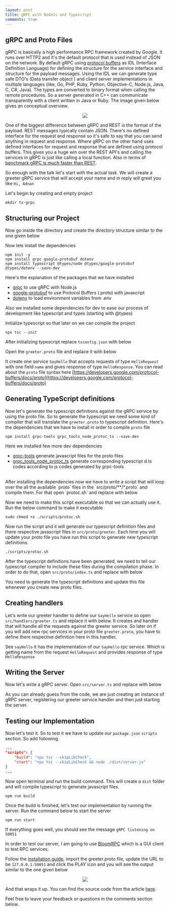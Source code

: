 ```yaml
---
layout: post
title: gRPC with NodeJs and Typescript
comments: true
---
```

## gRPC and Proto Files
gRPC is basically a high performance RPC framework created by Google. It runs over HTTP2 and it's the default protocol that is used instead of JSON on the network. By default gRPC using [protocol buffers](https://developers.google.com/protocol-buffers/) as IDL (Interface Definition Language) for defining the structure for the service interface and structure for the payload messages. Using the IDL we can generate type safe DTO's (Data transfer object
) and client server implementations in multiple languages (like, Go, PHP, Ruby, Python, Objective-C, Node.js, Java, C, C#, Java). The types are converted to binary format when calling the remote procedures. So a server generated in C++ can communicate transparently with a client written in Java or Ruby. The image given below gives an conceptual overview.

<figure align="center"> 
    <img src="https://i.imgur.com/FqWxYpZ.png" style="max-width:500px;"/>
</figure>

One of the biggest difference between gRPC and REST is the format of the payload. REST messages typically contain JSON. There's no defined interface for the request and response so it's safe to say that you can send anything in request and response. Where gRPC on the other hand uses defined interfaces for request and response that are defined using protocol buffers. This gives you a huge win over the REST API's and calling the services in gRPC is just like calling a local function. Also in terms of [benchmark gRPC is much faster than REST](https://medium.com/@EmperorRXF/evaluating-performance-of-rest-vs-grpc-1b8bdf0b22da).

So enough with the talk let's start with the actual task. We will create a greeter gRPC service that will accept your name and in reply will greet you like `Hi, Adnan`

Let's begin by creating and empty project

```shell
mkdir ts-grpc
```

## Structuring our Project
Now go inside the directory and create the directory structure similar to the one given below

<script src="https://gist.github.com/Idnan/ce5669e2cdf133e8eb9f5dc8121de5d4.js"></script>

Now lets install the dependencies
```shell
npm init -y
npm install grpc google-protobuf dotenv
npm install typescript @types/node @types/google-protobuf @types/dotenv --save-dev
```
Here's the explanation of the packages that we have installed
- [grpc](https://github.com/grpc/grpc-node) to use gRPC with Node.js
- [google-protobuf](https://github.com/protocolbuffers/protobuf/tree/master/js) to use Protocol Buffers (.proto) with javascript
- [dotenv](https://github.com/motdotla/dotenv) to load environment variables from .env

Also we installed some dependencies for dev to ease our process of development like typescript and types (starting with @types)

Initialize typescript so that later on we can compile the project
```shell
npx tsc --init
```

After initializing typescript replace `tsconfig.json` with below
<script src="https://gist.github.com/Idnan/48d0ec2a2743aa2db81a6d275f379a6c.js"></script>

Open the `greeter.proto` file and replace it with below
<script src="https://gist.github.com/Idnan/0fb71d23bb3ca8b0a1cf76065c87db8c.js"></script>
It create one service `SayHello` that accepts requests of type `HelloRequest` with one field `name` and gives response of type `HelloResponse`. You can read about the `proto` file syntax here [https://developers.google.com/protocol-buffers/docs/proto](https://developers.google.com/protocol-buffers/docs/proto) 

## Generating TypeScript definitions
Now let's generate the typescript definitions against the gRPC service by using the proto file. So to generate the typescript we need some kind of compiler that will translate the `greeter.proto` to typescript definition. Here's the dependencies that we have to install in order to compile `proto` file
```shell
npm install grpc-tools grpc_tools_node_protoc_ts --save-dev
```
Here we installed few more dev dependencies
- [grpc-tools](https://github.com/grpc/grpc-node) generate javascript files for the proto files
- [grpc_tools_node_protoc_ts](https://github.com/agreatfool/grpc_tools_node_protoc_ts) generate corresponding typescript d.ts codes according to js codes generated by grpc-tools

<br/>
After installing the dependencies now we have to write a script that will loop over the all the available `proto` files in the `src/proto/**/*.proto` and compile them. For that open `protoc.sh` and replace with below
<script src="https://gist.github.com/Idnan/d521870ef2fcd0e406fa7ab521b3407f.js"></script>

Now we need to make this script executable so that we can actually use it. Run the below command to make it executable
```shell
sudo chmod +x ./scripts/protoc.sh
``` 

Now run the script and it will generate our typescript definition files and there respective javascript files in `src/proto/greeter`. Each time you will update your proto file you have run this script to generate new typescript definitions.
```
./scripts/protoc.sh
```

After the typescript definitions have been generated, we need to tell our typescript compiler to include these files during the compilation phase. In order to do that, open `src/proto/index.ts` and replace with below
<script src="https://gist.github.com/Idnan/847086df16203c03a5ccd4d4332316ae.js"></script>
You need to generate the typescript definitions and update this file whenever you create new proto files.

## Creating handlers
Let's write our greeter handler to define our `SayHello` service so open `src/handlers/greeter.ts` and replace it with below. It creates and handler that will handle all the requests against the greeter service. So later on if you will add new rpc services in your proto file `greeter.proto`, you have to define there respective definition here in this handler.
<script src="https://gist.github.com/Idnan/a467d9028dbbae5b34e8e98287c60316.js"></script>

See `sayHello` it has the implementation of our `SayHello` rpc service. Which is getting name from the request `HelloRequest` and provides response of type `HelloResponse`

## Writing the Server
Now let's write a gRPC server. Open `src/server.ts` and replace with below
<script src="https://gist.github.com/Idnan/bc54353b41d7d5883bb5a135aed59e69.js"></script>

As you can already guess from the code, we are just creating an instance of gRPC server, registering our greeter service handler and then just starting the server.

## Testing our Implementation
Now let's test it. So to test it we have to update our `package.json` `scripts` section. So add following.
```json
...
"scripts": {
    "build": "npx tsc --skipLibCheck",
    "start": "npx tsc --skipLibCheck && node ./dist/server.js"
}
...
```

Now open terminal and run the build command. This will create a `dist` folder and will compile typescript to generate javascript files. 
```shell
npm run build
```

Once the build is finished, let's test our implementation by running the server. Run the command below to start the server
```shell
npm run start
```
If everything goes well, you should see the message `gRPC listening on 50051`

In order to test our server, I am going to use [BloomRPC](https://github.com/uw-labs/bloomrpc) which is a GUI client to test RPC services.

Follow the [installation guide](https://github.com/uw-labs/bloomrpc#installation), import the greeter.proto file, update the URL to be `127.0.0.1:50051` and click the PLAY icon and you will see the output similar to the one given below
<figure align="center"> 
    <img src="https://i.imgur.com/bsvIC1U.png" style="max-width:635px;"/>
</figure>

And that wraps it up. You can find the source code from the article [here](https://github.com/Idnan/ts-grpc-example).

Feel free to leave your feedback or questions in the comments section below.
